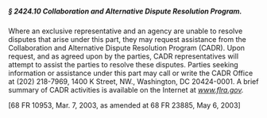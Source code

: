 ##### § 2424.10 Collaboration and Alternative Dispute Resolution Program. #####

Where an exclusive representative and an agency are unable to resolve disputes that arise under this part, they may request assistance from the Collaboration and Alternative Dispute Resolution Program (CADR). Upon request, and as agreed upon by the parties, CADR representatives will attempt to assist the parties to resolve these disputes. Parties seeking information or assistance under this part may call or write the CADR Office at (202) 218-7969, 1400 K Street, NW., Washington, DC 20424-0001. A brief summary of CADR activities is available on the Internet at *www.flra.gov.*

[68 FR 10953, Mar. 7, 2003, as amended at 68 FR 23885, May 6, 2003]